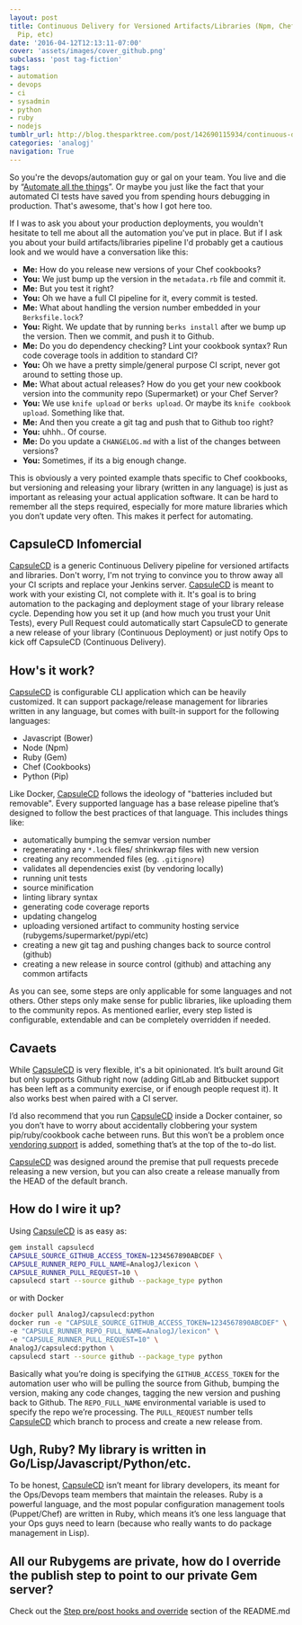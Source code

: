 ```yaml
---
layout: post
title: Continuous Delivery for Versioned Artifacts/Libraries (Npm, Chef, Gems, Bower,
  Pip, etc)
date: '2016-04-12T12:13:11-07:00'
cover: 'assets/images/cover_github.png'
subclass: 'post tag-fiction'
tags:
- automation
- devops
- ci
- sysadmin
- python
- ruby
- nodejs
tumblr_url: http://blog.thesparktree.com/post/142690115934/continuous-delivery-for-versioned
categories: 'analogj'
navigation: True
---
```

So you're the devops/automation guy or gal on your team. You live and die by “[Automate all the things](https://memegenerator.net/instance/9449708)”. Or maybe you just like the fact that your automated CI tests have saved you from spending hours debugging in production. That's awesome, that's how I got here too.

If I was to ask you about your production deployments, you wouldn't hesitate to tell me about all the automation you've put in place. But if I ask you about your build artifacts/libraries pipeline I'd probably get a cautious look and we would have a conversation like this:

- __Me:__ How do you release new versions of your Chef cookbooks?
- __You:__ We just bump up the version in the `metadata.rb` file and commit it.
- __Me:__ But you test it right?
- __You:__ Oh we have a full CI pipeline for it, every commit is tested.
- __Me:__ What about handling the version number embedded in your `Berksfile.lock`?
- __You:__ Right. We update that by running `berks install` after we bump up the version. Then we commit, and push it to Github.
- __Me:__ Do you do dependency checking? Lint your cookbook syntax? Run code coverage tools in addition to standard CI?
- __You:__ Oh we have a pretty simple/general purpose CI script, never got around to setting those up.
- __Me:__ What about actual releases? How do you get your new cookbook version into the community repo (Supermarket) or your Chef Server?
- __You:__ We use `knife upload` or `berks upload`. Or maybe its `knife cookbook upload`. Something like that.
- __Me:__ And then you create a git tag and push that to Github too right?
- __You:__ uhhh.. Of course.
- __Me:__ Do you update a `CHANGELOG.md` with a list of the changes between versions?
- __You:__ Sometimes, if its a big enough change.

This is obviously a very pointed example thats specific to Chef cookbooks, but versioning and releasing your library (written in any language) is just as important as releasing your actual application software. It can be hard to remember all the steps required, especially for more mature libraries which you don’t update very often. This makes it perfect for automating.

## CapsuleCD Infomercial

[CapsuleCD](https://github.com/AnalogJ/capsulecd) is a generic Continuous Delivery pipeline for versioned artifacts and libraries. Don't worry, I'm not trying to convince you to throw away all your CI scripts and replace your Jenkins server. [CapsuleCD](https://github.com/AnalogJ/capsulecd) is meant to work with your existing CI, not complete with it. It's goal is to bring automation to the packaging and deployment stage of your library release cycle.
Depending how you set it up (and how much you trust your Unit Tests), every Pull Request could automatically start CapsuleCD to generate a new release of your library (Continuous Deployment) or just notify Ops to kick off CapsuleCD (Continuous Delivery).

## How's it work?

[CapsuleCD](https://github.com/AnalogJ/capsulecd) is configurable CLI application which can be heavily customized. It can support package/release management for libraries written in any language, but comes with built-in support for the following languages:

- Javascript (Bower)
- Node (Npm)
- Ruby (Gem)
- Chef (Cookbooks)
- Python (Pip)

Like Docker, [CapsuleCD](https://github.com/AnalogJ/capsulecd) follows the ideology of "batteries included but removable". Every supported language has a base release pipeline that’s designed to follow the best practices of that language. This includes things like:

- automatically bumping the semvar version number
- regenerating any `*.lock` files/ shrinkwrap files with new version
- creating any recommended files (eg. `.gitignore`)
- validates all dependencies exist (by vendoring locally)
- running unit tests
- source minification
- linting library syntax
- generating code coverage reports
- updating changelog
- uploading versioned artifact to community hosting service (rubygems/supermarket/pypi/etc)
- creating a new git tag and pushing changes back to source control (github)
- creating a new release in source control (github) and attaching any common artifacts

As you can see, some steps are only applicable for some languages and not others. Other steps only make sense for public libraries, like uploading them to the community repos. As mentioned earlier, every step listed is configurable, extendable and can be completely overridden if needed.

## Cavaets

While [CapsuleCD](https://github.com/AnalogJ/capsulecd) is very flexible, it's a bit opinionated. It’s built around Git but only supports Github right now (adding GitLab and Bitbucket support has been left as a community exercise, or if enough people request it). It also works best when paired with a CI server.

I’d also recommend that you run [CapsuleCD](https://github.com/AnalogJ/capsulecd) inside a Docker container, so you don’t have to worry about accidentally clobbering your system pip/ruby/cookbook cache between runs. But this won’t be a problem once [vendoring support](https://github.com/AnalogJ/capsulecd/issues/25) is added, something that’s at the top of the to-do list.

[CapsuleCD](https://github.com/AnalogJ/capsulecd) was designed around the premise that pull requests precede releasing a new version, but you can also create a release manually from the HEAD of the default branch.

## How do I wire it up?

Using [CapsuleCD](https://github.com/AnalogJ/capsulecd) is as easy as:

```bash
gem install capsulecd
CAPSULE_SOURCE_GITHUB_ACCESS_TOKEN=1234567890ABCDEF \
CAPSULE_RUNNER_REPO_FULL_NAME=AnalogJ/lexicon \
CAPSULE_RUNNER_PULL_REQUEST=10 \
capsulecd start --source github --package_type python
```
or with Docker

```bash
docker pull AnalogJ/capsulecd:python
docker run -e "CAPSULE_SOURCE_GITHUB_ACCESS_TOKEN=1234567890ABCDEF" \
-e "CAPSULE_RUNNER_REPO_FULL_NAME=AnalogJ/lexicon" \
-e "CAPSULE_RUNNER_PULL_REQUEST=10" \
AnalogJ/capsulecd:python \
capsulecd start --source github --package_type python
```

Basically what you’re doing is specifying the `GITHUB_ACCESS_TOKEN` for the automation user who will be pulling the source from Github, bumping the version, making any code changes, tagging the new version and pushing back to Github.
The `REPO_FULL_NAME` environmental variable is used to specify the repo we’re processing.
The `PULL_REQUEST` number tells [CapsuleCD](https://github.com/AnalogJ/capsulecd) which branch to process and create a new release from.

## Ugh, Ruby? My library is written in Go/Lisp/Javascript/Python/etc.

To be honest, [CapsuleCD](https://github.com/AnalogJ/capsulecd) isn’t meant for library developers, its meant for the Ops/Devops team members that maintain the releases. Ruby is a powerful language, and the most popular configuration management tools (Puppet/Chef) are written in Ruby, which means it’s one less language that your Ops guys need to learn (because who really wants to do package management in Lisp).

## All our Rubygems are private, how do I override the publish step to point to our private Gem server?

Check out the [Step pre/post hooks and override](https://github.com/AnalogJ/capsulecd/blob/master/README.md#step-prepost-hooks-and-overrides) section of the README.md
